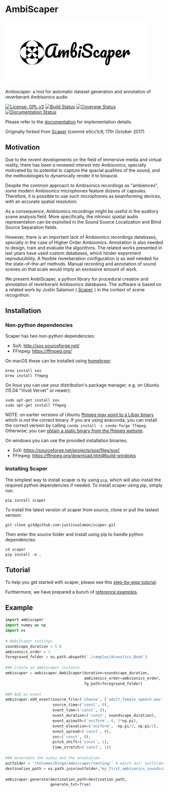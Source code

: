 # AmbiScaper

<img src="ambiscaper_logo.png" width="450" height="200">

Ambiscaper: a tool for automatic dataset generation and annotation of reverberant Ambisonics audio

[//]: #[![PyPI](https://img.shields.io/pypi/v/scaper.svg)](https://pypi.python.org/pypi/scaper)
[![License: GPL v3](https://img.shields.io/badge/License-GPL%20v3-blue.svg)](https://www.gnu.org/licenses/gpl-3.0)
[![Build Status](https://travis-ci.org/andresperezlopez/ambiscaper.svg?branch=master)](https://travis-ci.org/andresperezlopez/ambiscaper)
[![Coverage Status](https://coveralls.io/repos/github/andresperezlopez/ambiscaper/badge.svg?branch=master)](https://coveralls.io/github/andresperezlopez/ambiscaper?branch=master)
[![Documentation Status](https://readthedocs.org/projects/ambiscaper/badge/?version=latest)](http://ambiscaper.readthedocs.io/en/latest/?badge=latest)

[//]: #[![PyPI](https://img.shields.io/badge/python-2.7%2C%203.4%2C%203.5%2C%203.6-blue.svg)]()

Please refer to the [documentation](http://ambiscaper.readthedocs.io/) for implementation details.

Originally forked from [Scaper](http://github.com/justinsalamon/scaper) (commit e0cc1c9, 17th October 2017)


## Motivation

Due to the recent developments on the field of immersive media and virtual reality, there has been a renewed interest into Ambisonics, specially motivated by its potential to capture the spacial qualities of the sound, and the methodologies to dynamically render it to binaural.

Despite the common approach to Ambisonics recordings as "ambiences", some modern Ambisonics microphones feature dozens of capsules. Therefore, it is possible to use such microphones as beamforming devices, with an accurate spatial resolution.

As a consequence, Ambisonics recordings might be useful in the auditory scene analysis field. More specifically, the intrinsic spatial audio representation can be exploited in the Sound Source Localization and Blind Source Separation fields.

However, there is an important lack of Ambisonics recordings databases, specially in the case of Higher Order Ambisonics. Annotation is also needed to design, train and evaluate the algorithms. The related works presented in last years have used custom databases, which hinder experiment reproducibility. A flexible reverberation configuration is as well needed for the state-of-the-art methods. Manual recording and annotation of sound scenes on that scale would imply an excessive amount of work.

We present AmbiScaper, a python library for procedural creation and annotation of reverberant Ambisonics databases. The software is based on a related work by Justin Salamon ( [Scaper](http://github.com/justinsalamon/scaper) ) in the context of scene recognition.

## Installation

### Non-python dependencies
Scaper has two non-python dependencies:
- SoX: http://sox.sourceforge.net/
- FFmpeg: https://ffmpeg.org/

On macOS these can be installed using [homebrew](https://brew.sh/):

```
brew install sox
brew install ffmpeg
```

On linux you can use your distribution's package manager, e.g. on Ubuntu (15.04 "Vivid Vervet" or newer):

```
sudo apt-get install sox
sudo apt-get install ffmpeg
```
NOTE: on earlier versions of Ubuntu [ffmpeg may point to a Libav binary](http://stackoverflow.com/a/9477756/2007700) which is not the correct binary. If you are using anaconda, you can install the correct version by calling `conda install -c conda-forge ffmpeg`. Otherwise, you can [obtain a static binary from the ffmpeg website](https://ffmpeg.org/download.html).

On windows you can use the provided installation binaries:
- SoX: https://sourceforge.net/projects/sox/files/sox/
- FFmpeg: https://ffmpeg.org/download.html#build-windows

### Installing Scaper

The simplest way to install scaper is by using `pip`, which will also install the required python dependencies if needed. To install scaper using pip, simply run:

```
pip install scaper
```

To install the latest version of scaper from source, clone or pull the lastest version:

```
git clone git@github.com:justinsalamon/scaper.git
```

Then enter the source folder and install using pip to handle python dependencies:

```
cd scaper
pip install -e .
```
## Tutorial

To help you get started with scaper, please see this [step-by-step tutorial](http://ambiscaper.readthedocs.io/en/latest/tutorial.html).

Furthermore, we have prepared a bunch of [reference examples](http://ambiscaper.readthedocs.io/en/latest/examples.html).
## Example

```python
import ambiscaper
import numpy as np
import os

# AmbiScaper settings
soundscape_duration = 5.0
ambisonics_order = 1
foreground_folder = os.path.abspath('./samples/Acoustics_Book')

### Create an ambiscaper instance
ambiscaper = ambiscaper.AmbiScaper(duration=soundscape_duration,
                                   ambisonics_order=ambisonics_order,
                                   fg_path=foreground_folder)
                                   
### Add an event
ambiscaper.add_event(source_file=('choose', ['adult_female_speech.wav','bagpipe_music.wav']),
                     source_time=('const', 0),
                     event_time=('const', 0),
                     event_duration=('const', soundscape_duration),
                     event_azimuth=('uniform', 0, 2*np.pi),
                     event_elevation=('uniform', -np.pi/2, np.pi/2),
                     event_spread=('const', 0),
                     snr=('const', 0),
                     pitch_shift=('const', 1),
                     time_stretch=('const', 1))
                     
### Genereate the audio and the annotation
outfolder = '/Volumes/Dinge/ambiscaper/testing/' # watch out! outfolder must exist
destination_path = os.path.join(outfolder,"my_first_ambisonics_soundscape")

ambiscaper.generate(destination_path=destination_path,
                    generate_txt=True)
```
